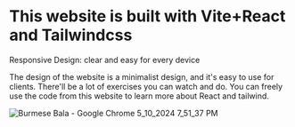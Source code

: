 # This website is built with Vite+React and Tailwindcss 

Responsive Design: clear and easy for every device

The design of the website is a minimalist design, and it's easy to use for clients. There'll be a lot of exercises you can watch and do. You can freely use the code from this website to learn more about React and tailwind.

![Burmese Bala - Google Chrome 5_10_2024 7_51_37 PM](https://github.com/akmweb/Burmese_Bala/assets/150655160/ae9eafab-f28c-4382-9edf-1d01a07894dc)

